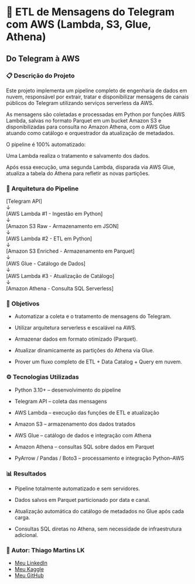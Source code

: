 # 💬 ETL de Mensagens do Telegram com AWS (Lambda, S3, Glue, Athena)
## Do Telegram à AWS

### 📋 Descrição do Projeto

Este projeto implementa um pipeline completo de engenharia de dados em nuvem, responsável por extrair, tratar e disponibilizar mensagens de canais públicos do Telegram utilizando serviços serverless da AWS.

As mensagens são coletadas e processadas em Python por funções AWS Lambda, salvas no formato Parquet em um bucket Amazon S3 e disponibilizadas para consulta no Amazon Athena, com o AWS Glue atuando como catálogo e orquestrador da atualização de metadados.

O pipeline é 100% automatizado:

Uma Lambda realiza o tratamento e salvamento dos dados.

Após essa execução, uma segunda Lambda, disparada via AWS Glue, atualiza a tabela do Athena para refletir as novas partições.

### 🧠 Arquitetura do Pipeline  
[Telegram API]   
     ↓  
[AWS Lambda #1 - Ingestão em Python]  
     ↓  
[Amazon S3 Raw - Armazenamento em JSON]  
     ↓  
[AWS Lambda #2 - ETL em Python]  
     ↓  
[Amazon S3 Enriched - Armazenamento em Parquet]   
     ↓  
[AWS Glue - Catálogo de Dados]   
     ↓  
[AWS Lambda #3 - Atualização de Catálogo]  
     ↓    
[Amazon Athena - Consulta SQL Serverless]    

### 🎯 Objetivos

- Automatizar a coleta e o tratamento de mensagens do Telegram.

- Utilizar arquitetura serverless e escalável na AWS.

- Armazenar dados em formato otimizado (Parquet).

- Atualizar dinamicamente as partições do Athena via Glue.

- Prover um fluxo completo de ETL + Data Catalog + Query em nuvem.

### ⚙️ Tecnologias Utilizadas

- Python 3.10+ – desenvolvimento do pipeline

- Telegram API – coleta das mensagens

- AWS Lambda – execução das funções de ETL e atualização

- Amazon S3 – armazenamento dos dados tratados

- AWS Glue – catálogo de dados e integração com Athena

- Amazon Athena – consultas SQL sobre dados em Parquet

- PyArrow / Pandas / Boto3 – processamento e integração Python–AWS

### 📊 Resultados

- Pipeline totalmente automatizado e sem servidores.

- Dados salvos em Parquet particionado por data e canal.

- Atualização automática do catálogo de metadados no Glue após cada carga.

- Consultas SQL diretas no Athena, sem necessidade de infraestrutura adicional.

### 💼 Autor: Thiago Martins LK
- <a href="https://www.linkedin.com/in/thiagomartinslk" target="_blank">Meu LinkedIn</a>
- <a href="https://www.kaggle.com/thiagomartinslk" target="_blank">Meu Kaggle</a>
- <a href="https://github.com/ThiagoMSLK" target="_blank">Meu GitHub</a>
